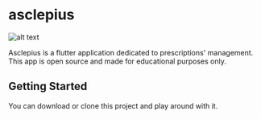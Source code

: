 # asclepius

![alt text](http://url/to/img.png)

Asclepius is a flutter application dedicated to prescriptions' management. This app is open source and made for educational purposes only.

## Getting Started

You can download or clone this project and play around with it.



